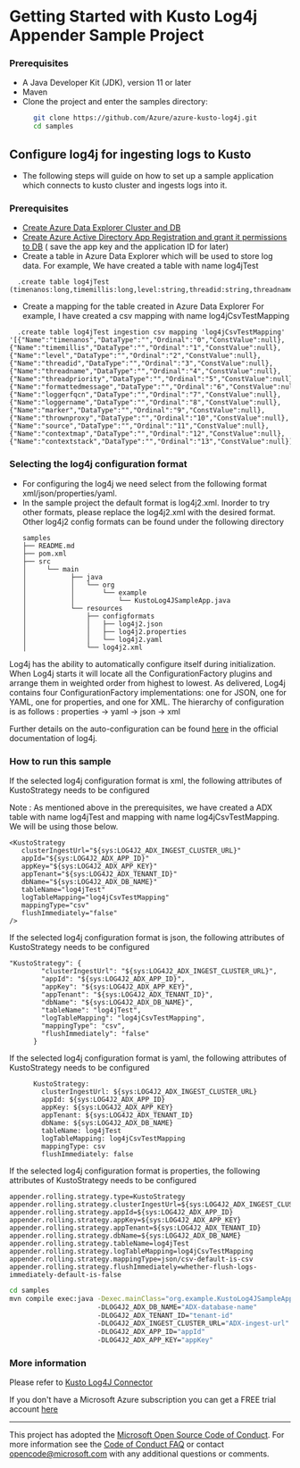 # Getting Started with Kusto Log4j Appender Sample Project

### Prerequisites

- A Java Developer Kit (JDK), version 11 or later
- Maven
- Clone the project and enter the samples directory:

```sh
      git clone https://github.com/Azure/azure-kusto-log4j.git
      cd samples
```

## Configure log4j for ingesting logs to Kusto

- The following steps will guide on how to set up a sample application which connects to kusto cluster and ingests logs
  into it.

### Prerequisites

- [Create Azure Data Explorer Cluster and DB](https://docs.microsoft.com/en-us/azure/data-explorer/create-cluster-database-portal)
- [Create Azure Active Directory App Registration and grant it permissions to DB](https://docs.microsoft.com/en-us/azure/kusto/management/access-control/how-to-provision-aad-app) (
  save the app key and the application ID for later)
- Create a table in Azure Data Explorer which will be used to store log data.
  For example, We have created a table with name log4jTest

```
  .create table log4jTest (timenanos:long,timemillis:long,level:string,threadid:string,threadname:string,threadpriority:int,formattedmessage:string,loggerfqcn:string,loggername:string,marker:string,thrownproxy:string,source:string,contextmap:string,contextstack:string)
```

- Create a mapping for the table created in Azure Data Explorer
  For example, I have created a csv mapping with name log4jCsvTestMapping

```
  .create table log4jTest ingestion csv mapping 'log4jCsvTestMapping' '[{"Name":"timenanos","DataType":"","Ordinal":"0","ConstValue":null},{"Name":"timemillis","DataType":"","Ordinal":"1","ConstValue":null},{"Name":"level","DataType":"","Ordinal":"2","ConstValue":null},{"Name":"threadid","DataType":"","Ordinal":"3","ConstValue":null},{"Name":"threadname","DataType":"","Ordinal":"4","ConstValue":null},{"Name":"threadpriority","DataType":"","Ordinal":"5","ConstValue":null},{"Name":"formattedmessage","DataType":"","Ordinal":"6","ConstValue":null},{"Name":"loggerfqcn","DataType":"","Ordinal":"7","ConstValue":null},{"Name":"loggername","DataType":"","Ordinal":"8","ConstValue":null},{"Name":"marker","DataType":"","Ordinal":"9","ConstValue":null},{"Name":"thrownproxy","DataType":"","Ordinal":"10","ConstValue":null},{"Name":"source","DataType":"","Ordinal":"11","ConstValue":null},{"Name":"contextmap","DataType":"","Ordinal":"12","ConstValue":null},{"Name":"contextstack","DataType":"","Ordinal":"13","ConstValue":null}]'
```

### Selecting the log4j configuration format

- For configuring the log4j we need select from the following format xml/json/properties/yaml.
- In the sample project the default format is log4j2.xml. Inorder to try other formats, please replace the log4j2.xml
  with the desired format. Other log4j2 config formats can be found under the following directory
   ```
  samples
   ├── README.md
   ├── pom.xml
   ├── src
   │     └── main
   │           ├── java
   │           │   └── org
   │           │       └── example
   │           │           └── KustoLog4JSampleApp.java
   │           └── resources
   │               ├── configformats
   │               │   ├── log4j2.json
   │               │   ├── log4j2.properties
   │               │   └── log4j2.yaml
   │               └── log4j2.xml
  ```                                         

Log4j has the ability to automatically configure itself during initialization. When Log4j starts it will locate all the
ConfigurationFactory plugins and arrange them in weighted order from highest to lowest. As delivered, Log4j contains
four ConfigurationFactory implementations: one for JSON, one for YAML, one for properties, and one for XML.
The hierarchy of configuration is as follows : properties -> yaml -> json -> xml

Further details on the auto-configuration can be
found [here](https://logging.apache.org/log4j/2.x/manual/configuration.html) in the official documentation of log4j.

### How to run this sample

If the selected log4j configuration format is xml, the following attributes of KustoStrategy needs to be configured

Note : As mentioned above in the prerequisites, we have created a ADX table with name log4jTest and mapping with name
log4jCsvTestMapping. We will be using those below.

```
<KustoStrategy
   clusterIngestUrl="${sys:LOG4J2_ADX_INGEST_CLUSTER_URL}"
   appId="${sys:LOG4J2_ADX_APP_ID}"
   appKey="${sys:LOG4J2_ADX_APP_KEY}"
   appTenant="${sys:LOG4J2_ADX_TENANT_ID}"
   dbName="${sys:LOG4J2_ADX_DB_NAME}"
   tableName="log4jTest"
   logTableMapping="log4jCsvTestMapping"
   mappingType="csv"
   flushImmediately="false"
/>

```

If the selected log4j configuration format is json, the following attributes of KustoStrategy needs to be configured

```
"KustoStrategy": {
        "clusterIngestUrl": "${sys:LOG4J2_ADX_INGEST_CLUSTER_URL}",
        "appId": "${sys:LOG4J2_ADX_APP_ID}",
        "appKey": "${sys:LOG4J2_ADX_APP_KEY}",
        "appTenant": "${sys:LOG4J2_ADX_TENANT_ID}",
        "dbName": "${sys:LOG4J2_ADX_DB_NAME}",
        "tableName": "log4jTest",
        "logTableMapping": "log4jCsvTestMapping",
        "mappingType": "csv",
        "flushImmediately": "false"
      }
```

If the selected log4j configuration format is yaml, the following attributes of KustoStrategy needs to be configured

```
      KustoStrategy:
        clusterIngestUrl: ${sys:LOG4J2_ADX_INGEST_CLUSTER_URL}
        appId: ${sys:LOG4J2_ADX_APP_ID}
        appKey: ${sys:LOG4J2_ADX_APP_KEY}
        appTenant: ${sys:LOG4J2_ADX_TENANT_ID}
        dbName: ${sys:LOG4J2_ADX_DB_NAME}
        tableName: log4jTest
        logTableMapping: log4jCsvTestMapping
        mappingType: csv
        flushImmediately: false
```

If the selected log4j configuration format is properties, the following attributes of KustoStrategy needs to be
configured

```
appender.rolling.strategy.type=KustoStrategy
appender.rolling.strategy.clusterIngestUrl=${sys:LOG4J2_ADX_INGEST_CLUSTER_URL}
appender.rolling.strategy.appId=${sys:LOG4J2_ADX_APP_ID}
appender.rolling.strategy.appKey=${sys:LOG4J2_ADX_APP_KEY}
appender.rolling.strategy.appTenant=${sys:LOG4J2_ADX_TENANT_ID}
appender.rolling.strategy.dbName=${sys:LOG4J2_ADX_DB_NAME}
appender.rolling.strategy.tableName=log4jTest
appender.rolling.strategy.logTableMapping=log4jCsvTestMapping
appender.rolling.strategy.mappingType=json/csv-default-is-csv
appender.rolling.strategy.flushImmediately=whether-flush-logs-immediately-default-is-false
```

```sh
cd samples
mvn compile exec:java -Dexec.mainClass="org.example.KustoLog4JSampleApp" 
                      -DLOG4J2_ADX_DB_NAME="ADX-database-name" 
                      -DLOG4J2_ADX_TENANT_ID="tenant-id" 
                      -DLOG4J2_ADX_INGEST_CLUSTER_URL="ADX-ingest-url" 
                      -DLOG4J2_ADX_APP_ID="appId" 
                      -DLOG4J2_ADX_APP_KEY="appKey"

```

### More information

Please refer to [Kusto Log4J Connector](https://github.com/Azure/azure-kusto-log4j) 

If you don't have a Microsoft Azure subscription you can get a FREE trial
account [here](http://go.microsoft.com/fwlink/?LinkId=330212)

---

This project has adopted the [Microsoft Open Source Code of Conduct](https://opensource.microsoft.com/codeofconduct/).
For more information see the [Code of Conduct FAQ](https://opensource.microsoft.com/codeofconduct/faq/) or
contact [opencode@microsoft.com](mailto:opencode@microsoft.com) with any additional questions or comments.
